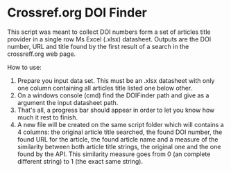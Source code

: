 # Crossref.org DOI Finder
This script was meant to collect DOI numbers form a set of articles title provider in a single row Ms Excel (.xlsx) datasheet. Outputs are the DOI number, URL and title found by the first result of a search in the crossreff.org web page.

How to use:
1. Prepare you input data set. This must be an .xlsx datasheet with only one column containing all articles title listed one below other.
2. On a windows console (cmd) find the DOIFinder path and give as a argument the input datasheet path.
3. That's all, a progress bar should appear in order to let you know how much it rest to finish.
4. A new file will be created on the same script folder which will contains a 4 columns: the original article title searched, the found DOI number, the found URL for the article, the found article name and a measure of the similarity between both article title strings, the original one and the one found by the API. This similarity measure goes from 0 (an complete different string) to 1 (the exact same string).
